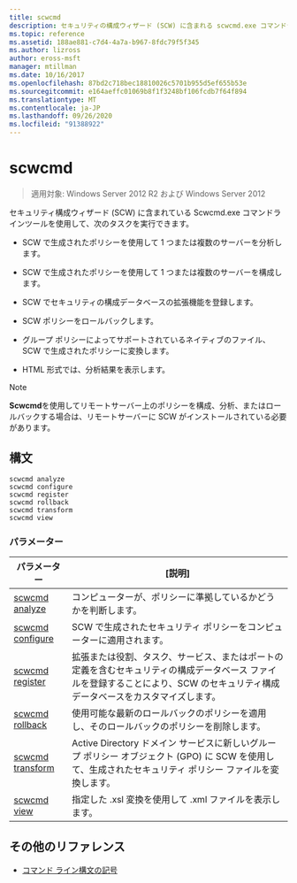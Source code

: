 ```yaml
---
title: scwcmd
description: セキュリティの構成ウィザード (SCW) に含まれる scwcmd.exe コマンドラインツールのリファレンス記事です。
ms.topic: reference
ms.assetid: 188ae881-c7d4-4a7a-b967-8fdc79f5f345
ms.author: lizross
author: eross-msft
manager: mtillman
ms.date: 10/16/2017
ms.openlocfilehash: 87bd2c718bec18810026c5701b955d5ef655b53e
ms.sourcegitcommit: e164aeffc01069b8f1f3248bf106fcdb7f64f894
ms.translationtype: MT
ms.contentlocale: ja-JP
ms.lasthandoff: 09/26/2020
ms.locfileid: "91388922"
---
```

# <a name="scwcmd"></a>scwcmd

> 適用対象: Windows Server 2012 R2 および Windows Server 2012

セキュリティ構成ウィザード (SCW) に含まれている Scwcmd.exe コマンドラインツールを使用して、次のタスクを実行できます。

- SCW で生成されたポリシーを使用して 1 つまたは複数のサーバーを分析します。

- SCW で生成されたポリシーを使用して 1 つまたは複数のサーバーを構成します。

- SCW でセキュリティの構成データベースの拡張機能を登録します。

- SCW ポリシーをロールバックします。

- グループ ポリシーによってサポートされているネイティブのファイル、SCW で生成されたポリシーに変換します。

- HTML 形式では、分析結果を表示します。

> [!NOTE]
> **Scwcmd**を使用してリモートサーバー上のポリシーを構成、分析、またはロールバックする場合は、リモートサーバーに SCW がインストールされている必要があります。

## <a name="syntax"></a>構文

```
scwcmd analyze
scwcmd configure
scwcmd register
scwcmd rollback
scwcmd transform
scwcmd view
```

### <a name="parameters"></a>パラメーター

| パラメーター | [説明] |
|--|--|
| [scwcmd analyze](scwcmd-analyze.md) | コンピューターが、ポリシーに準拠しているかどうかを判断します。 |
| [scwcmd configure](scwcmd-configure.md) | SCW で生成されたセキュリティ ポリシーをコンピューターに適用されます。|
| [scwcmd register](scwcmd-register.md) | 拡張または役割、タスク、サービス、またはポートの定義を含むセキュリティの構成データベース ファイルを登録することにより、SCW のセキュリティ構成データベースをカスタマイズします。 |
| [scwcmd rollback](scwcmd-rollback.md) | 使用可能な最新のロールバックのポリシーを適用し、そのロールバックのポリシーを削除します。 |
| [scwcmd transform](scwcmd-transform.md) | Active Directory ドメイン サービスに新しいグループ ポリシー オブジェクト (GPO) に SCW を使用して、生成されたセキュリティ ポリシー ファイルを変換します。 |
| [scwcmd view](scwcmd-view.md) | 指定した .xsl 変換を使用して .xml ファイルを表示します。 |

## <a name="additional-references"></a>その他のリファレンス

- [コマンド ライン構文の記号](command-line-syntax-key.md)

